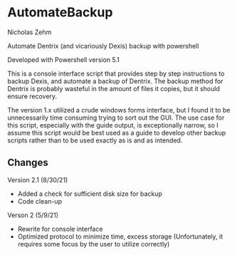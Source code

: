 # AutomateBackup
Nicholas Zehm

Automate Dentrix (and vicariously Dexis) backup with powershell

Developed with Powershell version 5.1

This is a console interface script that provides step by step instructions to backup Dexis, and automate a backup of Dentrix. The backup method for Dentrix is probably wasteful in the amount of files it copies, but it should ensure recovery.

The version 1.x utilized a crude windows forms interface, but I found it to be unnecessarily time consuming trying to sort out the GUI. The use case for this script, especially with the guide output, is exceptionally narrow, so I assume this script would be best used as a guide to develop other backup scripts rather than to be used exactly as is and as intended.

## Changes
Version 2.1 (8/30/21)
* Added a check for sufficient disk size for backup
* Code clean-up

Verson 2 (5/9/21)
* Rewrite for console interface
* Optimized protocol to minimize time, excess storage (Unfortunately, it requires some focus by the user to utilize correctly)
